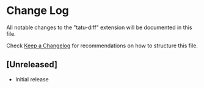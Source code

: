 # Change Log

All notable changes to the "tatu-diff" extension will be documented in this file.

Check [Keep a Changelog](http://keepachangelog.com/) for recommendations on how to structure this file.

## [Unreleased]

- Initial release